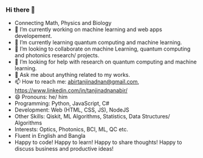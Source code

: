 ### Hi there 👋

<!--
**tanjinadnanabir/tanjinadnanabir** is a ✨ _special_ ✨ repository because its `README.md` (this file) appears on your GitHub profile.

Here are some ideas to get you started: -->

- Connecting Math, Physics and Biology  
- 🔭 I’m currently working on machine learning and web apps developement.
- 🌱 I’m currently learning quantum computing and machine learning.
- 👯 I’m looking to collaborate on machine Learning, quantum computing and photonics research/ projects.
- 🤔 I’m looking for help with research on quantum computing and machine learning.
- 💬 Ask me about anything related to my works.
- 📫 How to reach me: abirtanjinadnan@gmail.com, https://www.linkedin.com/in/tanjinadnanabir/
- 😄 Pronouns: he/ him
- Programming: Python, JavaScript, C#
- Development: Web (HTML, CSS, JS), NodeJS
- Other Skills: Qiskit, ML Algorithms, Statistics, Data Structures/ Algorithms
- Interests: Optics, Photonics, BCI, ML, QC etc.
- Fluent in English and Bangla
- Happy to code! Happy to learn! Happy to share thoughts! Happy to discuss business and productive ideas!
<!-- - ⚡ Fun fact: ... -->

